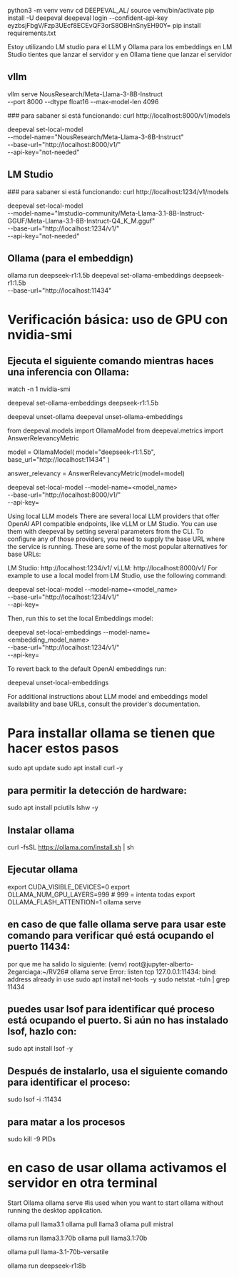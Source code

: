 python3 -m venv venv
cd DEEPEVAL_AL/
source venv/bin/activate
pip install -U deepeval
deepeval login --confident-api-key eyzbsjFbgV/Fzp3UEcf8ECEvQF3orS8OBHnSnyEH90Y=
pip install requirements.txt


Estoy utilizando LM studio para el LLM y Ollama para los embeddings 
en LM Studio tientes que lanzar el servidor
y en Ollama tiene que lanzar el servidor

## vllm
vllm serve NousResearch/Meta-Llama-3-8B-Instruct \
    --port 8000 --dtype float16 --max-model-len 4096

### para sabaner si está funcionando: 
curl http://localhost:8000/v1/models

deepeval set-local-model \
  --model-name="NousResearch/Meta-Llama-3-8B-Instruct" \
  --base-url="http://localhost:8000/v1/" \
  --api-key="not-needed"

## LM Studio
### para sabaner si está funcionando: 
curl http://localhost:1234/v1/models

deepeval set-local-model \
  --model-name="lmstudio-community/Meta-Llama-3.1-8B-Instruct-GGUF/Meta-Llama-3.1-8B-Instruct-Q4_K_M.gguf" \
  --base-url="http://localhost:1234/v1/" \
  --api-key="not-needed"


## Ollama (para el embeddign)
ollama run deepseek-r1:1.5b
deepeval set-ollama-embeddings deepseek-r1:1.5b \
  --base-url="http://localhost:11434"

# Verificación básica: uso de GPU con nvidia-smi
## Ejecuta el siguiente comando mientras haces una inferencia con Ollama:
watch -n 1 nvidia-smi



deepeval set-ollama-embeddings deepseek-r1:1.5b

deepeval unset-ollama
deepeval unset-ollama-embeddings


from deepeval.models import OllamaModel
from deepeval.metrics import AnswerRelevancyMetric

model = OllamaModel(
    model="deepseek-r1:1.5b",
    base_url="http://localhost:11434"
)

answer_relevancy = AnswerRelevancyMetric(model=model)

deepeval set-local-model --model-name=<model_name> \
    --base-url="http://localhost:8000/v1/" \
    --api-key=<api-key>


Using local LLM models
There are several local LLM providers that offer OpenAI API compatible endpoints, like vLLM or LM Studio. You can use them with deepeval by setting several parameters from the CLI. To configure any of those providers, you need to supply the base URL where the service is running. These are some of the most popular alternatives for base URLs:

LM Studio: http://localhost:1234/v1/
vLLM: http://localhost:8000/v1/
For example to use a local model from LM Studio, use the following command:

deepeval set-local-model --model-name=<model_name> \
    --base-url="http://localhost:1234/v1/" \
    --api-key=<api-key>

Then, run this to set the local Embeddings model:

deepeval set-local-embeddings --model-name=<embedding_model_name> \
    --base-url="http://localhost:1234/v1/" \
    --api-key=<api-key>

To revert back to the default OpenAI embeddings run:

deepeval unset-local-embeddings

For additional instructions about LLM model and embeddings model availability and base URLs, consult the provider's documentation.


# Para installar ollama se tienen que hacer estos pasos
sudo apt update 
sudo apt install curl -y

## para permitir la detección de hardware:
sudo apt install pciutils lshw -y 

## Instalar ollama
curl -fsSL https://ollama.com/install.sh | sh

## Ejecutar ollama
export CUDA_VISIBLE_DEVICES=0
export OLLAMA_NUM_GPU_LAYERS=999      # 999 = intenta todas
export OLLAMA_FLASH_ATTENTION=1
ollama serve

## en caso de que falle ollama serve para usar este comando para verificar qué está ocupando el puerto 11434:
por que me ha salido lo siguiente: (venv) root@jupyter-alberto-2egarciaga:~/RV26# ollama serve
Error: listen tcp 127.0.0.1:11434: bind: address already in use
sudo apt install net-tools -y
sudo netstat -tuln | grep 11434

## puedes usar lsof para identificar qué proceso está ocupando el puerto. Si aún no has instalado lsof, hazlo con:
sudo apt install lsof -y

## Después de instalarlo, usa el siguiente comando para identificar el proceso:
sudo lsof -i :11434

## para matar a los procesos
sudo kill -9 PIDs


# en caso de usar ollama activamos el servidor en otra terminal
Start Ollama
ollama serve #is used when you want to start ollama without running the desktop application.

ollama pull llama3.1
ollama pull llama3
ollama pull mistral

ollama run llama3.1:70b
ollama pull llama3.1:70b

ollama pull llama-3.1-70b-versatile

ollama run deepseek-r1:8b


